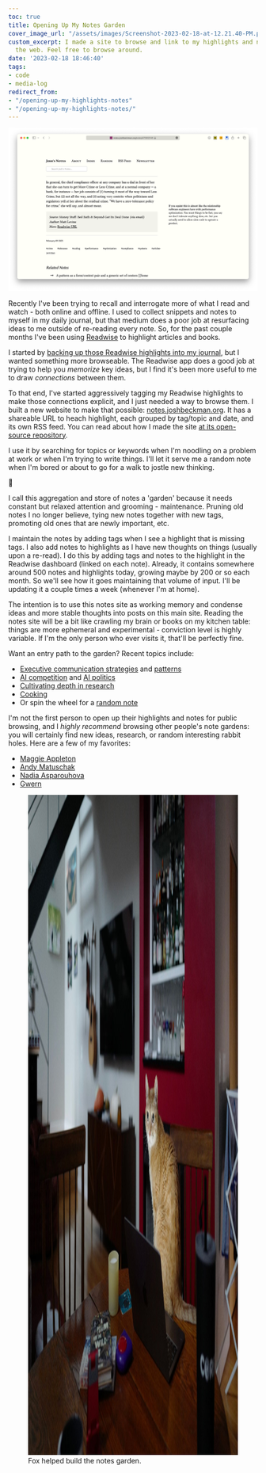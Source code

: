 ```yaml
---
toc: true
title: Opening Up My Notes Garden
cover_image_url: "/assets/images/Screenshot-2023-02-18-at-12.21.40-PM.png"
custom_excerpt: I made a site to browse and link to my highlights and notes from around
  the web. Feel free to browse around.
date: '2023-02-18 18:46:40'
tags:
- code
- media-log
redirect_from:
- "/opening-up-my-highlights-notes"
- "/opening-up-my-highlights-notes/"
---
```

![Screenshot of notes site](/assets/images/Screenshot-2023-02-18-at-12.21.40-PM.png)

Recently I've been trying to recall and interrogate more of what I read and watch - both online and offline. I used to collect snippets and notes to myself in my daily journal, but that medium does a poor job at resurfacing ideas to me outside of re-reading every note. So, for the past couple months I've been using [Readwise](https://readwise.io) to highlight articles and books.

I started by [backing up those Readwise highlights into my journal]( /writing-a-better-readwise-to-day-one-import/), but I wanted something more browseable. The Readwise app does a good job at trying to help you _memorize_ key ideas, but I find it's been more useful to me to draw _connections_ between them.

To that end, I've started aggressively tagging my Readwise highlights to make those connections explicit, and I just needed a way to browse them. I built a new website to make that possible: [notes.joshbeckman.org](https://notes.joshbeckman.org). It has a shareable URL to heach highlight, each grouped by tag/topic and date, and its own RSS feed. You can read about how I made the site [at its open-source repository](https://github.com/andjosh/notes).

I use it by searching for topics or keywords when I'm noodling on a problem at work or when I'm trying to write things. I'll let it serve me a random note when I'm bored or about to go for a walk to jostle new thinking.

🍃

I call this aggregation and store of notes a 'garden' because it needs constant but relaxed attention and grooming - maintenance. Pruning old notes I no longer believe, tying new notes together with new tags, promoting old ones that are newly important, etc.

I maintain the notes by adding tags when I see a highlight that is missing tags. I also add notes to highlights as I have new thoughts on things (usually upon a re-read). I do this by adding tags and notes to the highlight in the Readwise dashboard (linked on each note). Already, it contains somewhere around 500 notes and highlights today, growing maybe by 200 or so each month. So we'll see how it goes maintaining that volume of input. I'll be updating it a couple times a week (whenever I'm at home).

The intention is to use this notes site as working memory and condense ideas and more stable thoughts into posts on this main site. Reading the notes site will be a bit like crawling my brain or books on my kitchen table: things are more ephemeral and experimental - conviction level is highly variable. If I'm the only person who ever visits it, that'll be perfectly fine.

Want an entry path to the garden? Recent topics include:

- [Executive communication strategies](https://notes.joshbeckman.org/notes/472524891) and [patterns](https://notes.joshbeckman.org/notes/462585354)
- [AI competition](https://notes.joshbeckman.org/notes/472524891) and [AI politics](https://notes.joshbeckman.org/notes/472524891)
- [Cultivating depth in research](https://notes.joshbeckman.org/notes/472524891)
- [Cooking](https://notes.joshbeckman.org/tags/#cooking)
- Or spin the wheel for a [random note](https://notes.joshbeckman.org/random)

I'm not the first person to open up their highlights and notes for public browsing, and I _highly recommend_ browsing other people's note gardens: you will certainly find new ideas, research, or random interesting rabbit holes. Here are a few of my favorites:

- [Maggie Appleton](https://maggieappleton.com)
- [Andy Matuschak](https://notes.andymatuschak.org/About_these_notes?stackedNotes=zUw5PuD8op9oq8kHvni6sug6eRTNtR9Wqma)
- [Nadia Asparouhova](https://nadia.xyz/notes/)
- [Gwern](https://gwern.net/about)
<figure class="kg-card kg-image-card kg-card-hascaption"><img src="/assets/images/L1030347.jpeg" class="kg-image" alt  width="2000" height="1333"  sizes="(min-width: 720px) 720px"><figcaption>Fox helped build the notes garden.</figcaption></figure>
